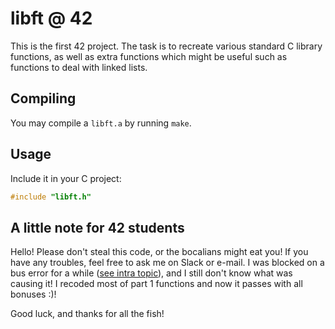 # libft @ 42

This is the first 42 project. The task is to recreate various standard C library functions, as well as extra functions which might be useful such as functions to deal with linked lists.

## Compiling
You may compile a `libft.a` by running `make`.

## Usage
Include it in your C project:
```c
#include "libft.h"
```

## A little note for 42 students
Hello! Please don't steal this code, or the bocalians might eat you! If you have any troubles, feel free to ask me on Slack or e-mail. I was blocked on a bus error for a while ([see intra topic](https://forum.intra.42.fr/topics/4384/messages)), and I still don't know what was causing it! I recoded most of part 1 functions and now it passes with all bonuses :)!

Good luck, and thanks for all the fish!
